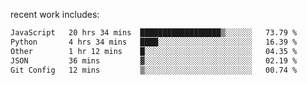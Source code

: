 
<!--<img width="1415" height="100" alt="blu" src="https://github.com/rdsilva01/rdsilva01/assets/101207588/deb060e5-d035-4f09-b511-e3f50605b207">-->

<!-- \> Enthusiastic about developing and building solutions <br>
\> Computer Science and Engineering @ UBI -->

<!-- <a href="https://www.rodrigosilva.live/">personal website</a> 🏁 -->

<!-- ![](https://komarev.com/ghpvc/?username=rdsilva01) -->

recent work includes:
<!--START_SECTION:waka-->

```txt
JavaScript   20 hrs 34 mins  ██████████████████▒░░░░░░   73.79 %
Python       4 hrs 34 mins   ████░░░░░░░░░░░░░░░░░░░░░   16.39 %
Other        1 hr 12 mins    █░░░░░░░░░░░░░░░░░░░░░░░░   04.35 %
JSON         36 mins         ▓░░░░░░░░░░░░░░░░░░░░░░░░   02.19 %
Git Config   12 mins         ▒░░░░░░░░░░░░░░░░░░░░░░░░   00.74 %
```

<!--END_SECTION:waka-->

